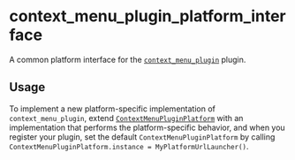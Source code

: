 # context_menu_plugin_platform_interface

A common platform interface for the [`context_menu_plugin`][1] plugin.

## Usage

To implement a new platform-specific implementation of `context_menu_plugin`, extend
[`ContextMenuPluginPlatform`][2] with an implementation that performs the
platform-specific behavior, and when you register your plugin, set the default
`ContextMenuPluginPlatform` by calling
`ContextMenuPluginPlatform.instance = MyPlatformUrlLauncher()`.

[1]: ../context_menu_plugin
[2]: lib/src/platform_interface/context_menu_plugin_platform.dart.dart
